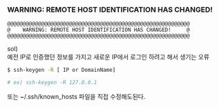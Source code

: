 ### WARNING: REMOTE HOST IDENTIFICATION HAS CHANGED! 

```
@@@@@@@@@@@@@@@@@@@@@@@@@@@@@@@@@@@@@@@@@@@@@@@@@@@@@@@@@@@
@    WARNING: REMOTE HOST IDENTIFICATION HAS CHANGED!     @
@@@@@@@@@@@@@@@@@@@@@@@@@@@@@@@@@@@@@@@@@@@@@@@@@@@@@@@@@@@
```

sol)  
예전 IP로 인증했던 정보를 가지고 새로운 IP에서 로그인 하려고 해서 생기는 오류

```bash
$ ssh-keygen -R [ IP or DomainName]

# ex) ssh-keygen -R 127.0.0.1
```

또는 ~/.ssh/known_hosts 파일을 직접 수정해도된다.